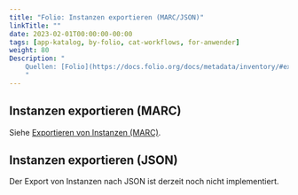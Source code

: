 ```yaml
---
title: "Folio: Instanzen exportieren (MARC/JSON)"
linkTitle: ""
date: 2023-02-01T00:00:00-00:00
tags: [app-katalog, by-folio, cat-workflows, for-anwender]
weight: 80
Description: "
    Quellen: [Folio](https://docs.folio.org/docs/metadata/inventory/#exporting-instances-marc) & [GBV](https://info.gbv.de/pages/viewpage.action?pageId=852492494)
    "
---
```


## Instanzen exportieren (MARC)

Siehe [Exportieren von Instanzen (MARC)](https://info.gbv.de/pages/viewpage.action?pageId=852492494).

## Instanzen exportieren (JSON)

Der Export von Instanzen nach JSON ist derzeit noch nicht implementiert.
